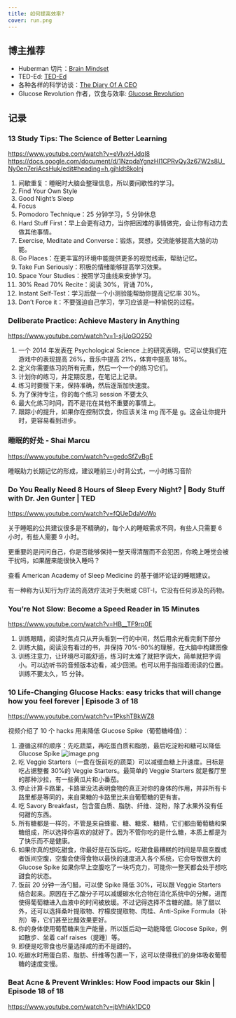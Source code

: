 ```yaml
---
title: 如何提高效率?
cover: run.png
---
```


## 博主推荐

- Huberman 切片：[Brain Mindset](https://www.youtube.com/@brain.mindset)
- TED-Ed: [TED-Ed](https://www.youtube.com/@TEDEd)
- 各种各样的科学访谈：[The Diary Of A CEO](https://www.youtube.com/@TheDiaryOfACEO)
- Glucose Revolution 作者，饮食与效率: [Glucose Revolution](https://www.youtube.com/@GlucoseRevolution)

## 记录

### 13 Study Tips: The Science of Better Learning

<https://www.youtube.com/watch?v=eVlvxHJdql8>
<https://docs.google.com/document/d/1NzpdaYgnzHI1CPRvQy3z67W2s8U_Ny0en7eriAcsHuk/edit#heading=h.gjhldt8kolnj>

1. 间歇重复：睡眠时大脑会整理信息，所以要间歇性的学习。
2. Find Your Own Style
3. Good Night’s Sleep
4. Focus
5. Pomodoro Technique：25 分钟学习，5 分钟休息
6. Hard Stuff First：早上会更有动力，当你把困难的事情做完，会让你有动力去做其他事情。
7. Exercise, Meditate and Converse：锻炼，冥想，交流能够提高大脑的功能。
8. Go Places：在更丰富的环境中能提供更多的视觉线索，帮助记忆。
9. Take Fun Seriously：积极的情绪能够提高学习效果。
10. Space Your Studies：按照学习曲线来安排学习。
11. 30% Read 70% Recite：阅读 30%，背诵 70%，
12. Instant Self-Test：学习后做一个小测验能帮助你提高记忆率 30%。
13. Don’t Force it：不要强迫自己学习，学习应该是一种愉悦的过程。

### Deliberate Practice: Achieve Mastery in Anything

<https://www.youtube.com/watch?v=1-sjUoGO250>

1. 一个 2014 年发表在 Psychological Science 上的研究表明，它可以使我们在游戏中的表现提高 26%，音乐中提高 21%，体育中提高 18%。
2. 定义你需要练习的所有元素，然后一个一个的练习它们。
3. 计划你的练习，并定期反思，在笔记上记录。
4. 练习时要慢下来，保持准确，然后逐渐加快速度。
5. 为了保持专注，你的每个练习 session 不要太久
6. 最大化练习时间，而不是花在其他不重要的事情上。
7. 跟踪小的提升，如果你在控制饮食，你应该关注 mg 而不是 g。这会让你提升时，更容易看到进步。

### 睡眠的好处 - Shai Marcu

<https://www.youtube.com/watch?v=gedoSfZvBgE>

睡眠助力长期记忆的形成，建议睡前三小时背公式，一小时练习音阶

### Do You Really Need 8 Hours of Sleep Every Night? | Body Stuff with Dr. Jen Gunter | TED

<https://www.youtube.com/watch?v=fQUeDdaVoWo>

关于睡眠的公共建议很多是不精确的，每个人的睡眠需求不同，有些人只需要 6 小时，有些人需要 9 小时。

更重要的是问问自己，你是否能够保持一整天得清醒而不会犯困，你晚上睡觉会被干扰吗，如果醒来能很快入睡吗？

查看 American Academy of Sleep Medicine 的基于循环论证的睡眠建议。

有一种称为认知行为疗法的高效疗法对于失眠或 CBT-I，它没有任何涉及的药物。

### You’re Not Slow: Become a Speed Reader in 15 Minutes

<https://www.youtube.com/watch?v=HB__TF9rp0E>

1. 训练眼睛，阅读时焦点只从开头看到一行的中间，然后用余光看完剩下部分
2. 训练大脑，阅读没有看过的书，并保持 70%-80%的理解，在大脑中构建图像
3. 训练注意力，让环境尽可能舒适，练习时太难了就把字调大，简单就把字调小。可以边听书的音频版本边看，减少回溯。也可以用手指指着阅读的位置。训练不要太久，15 分钟。

### 10 Life-Changing Glucose Hacks: easy tricks that will change how you feel forever | Episode 3 of 18

<https://www.youtube.com/watch?v=1PkshTBkWZ8>

视频介绍了 10 个 hacks 用来降低 Glucose Spike（葡萄糖峰值）：

1. 遵循这样的顺序：先吃蔬菜，再吃蛋白质和脂肪，最后吃淀粉和糖可以降低 Glucose Spike
   ![image.png](/images/Pub_Note_Productivity/image.png)
2. 吃 Veggie Starters（一盘在饭前吃的蔬菜）可以减缓血糖上升速度。目标是吃占据整餐 30%的 Veggie Starters。最简单的 Veggie Starters 就是餐厅里的那种沙拉，有一些黄瓜片和小番茄。
3. 停止计算卡路里，卡路里没法表明食物的真正对你的身体的作用，并非所有卡路里都是等同的，来自果糖的卡路里比来自葡萄糖的更有害。
4. 吃 Savory Breakfast，包含蛋白质、脂肪、纤维、淀粉，除了水果外没有任何甜的东西。
5. 所有糖都是一样的，不管是来自蜂蜜、糖、糖浆、糖精，它们都由葡萄糖和果糖组成，所以选择你喜欢的就好了。因为不管你吃的是什么糖，本质上都是为了快乐而不是健康。
6. 如果你真的想吃甜食，你最好是在饭后吃。吃甜食最糟糕的时间是早晨空腹或者饭间空腹，空腹会使得食物以最快的速度进入各个系统，它会导致很大的 Glucose Spike 如果你早上空腹吃了一块巧克力，可能你一整天都会处于想吃甜食的状态。
7. 饭前 20 分钟一汤勺醋，可以使 Spike 降低 30%，可以跟 Veggie Starters 结合起来。原因在于乙酸分子可以减缓碳水化合物在消化系统中的分解，进而使得葡萄糖进入血液中的时间被放缓。不过记得选择不含糖的醋。除了醋以外，还可以选择桑叶提取物、柠檬皮提取物、肉桂、Anti-Spike Formula（补剂）等，它们甚至比醋效果更好。
8. 你的身体使用葡萄糖来生产能量，所以饭后动一动能降低 Glocose Spike，例如散步、坐着 calf raises（提踵）等。
9. 即便是吃零食也尽量选择咸的而不是甜的。
10. 吃碳水时用蛋白质、脂肪、纤维等包裹一下，这可以使得我们的身体吸收葡萄糖的速度变慢。

### Beat Acne & Prevent Wrinkles: How Food impacts our Skin | Episode 18 of 18

<https://www.youtube.com/watch?v=jbVhiAk1DC0>
